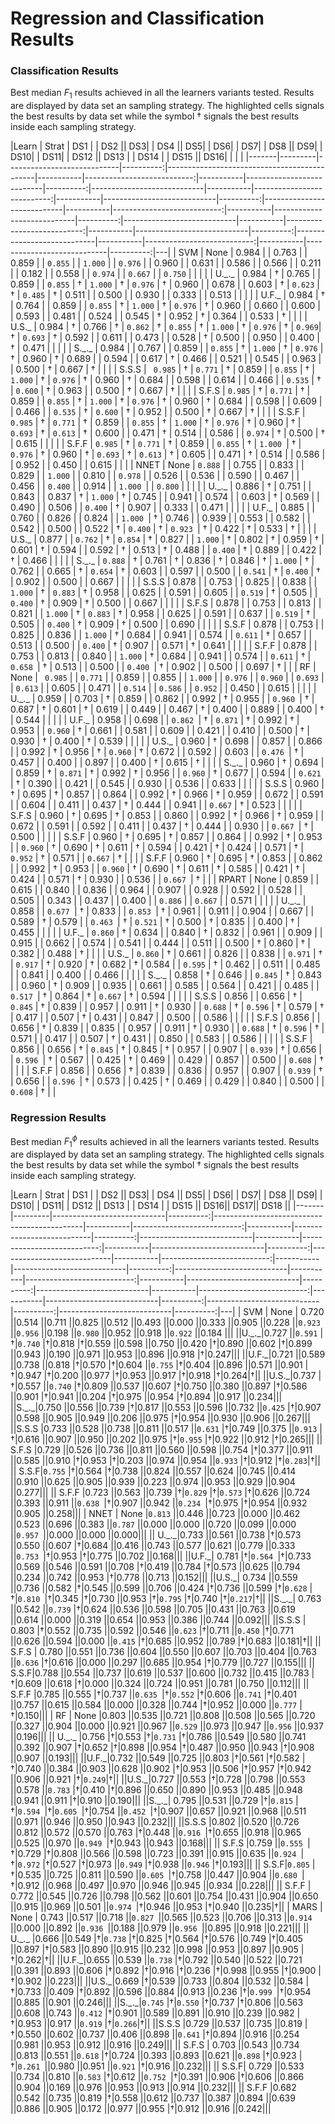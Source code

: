 # Regression and Classification Results


### Classification Results

Best median $F_1$ results achieved in all the learners variants tested. Results are displayed by data set an sampling strategy. The highlighted cells signals the best results by data set while the symbol $\dagger$ signals the best results inside each sampling strategy.


|Learn  |   Strat | DS1    | | DS2  || DS3| | DS4     || DS5|  | DS6| | DS7|     | DS8  || DS9| | DS10|     | DS11|  | DS12 || DS13 |    | DS14 | | DS15 || DS16|     | |  |
|-------|---------|----------------------------|----------:|---------------------------------------------|-----------|---------------------------:|-----------|---------------------------|----------:|----------------------------|-----------|---------------------------:|-----------|----------------------------|----------:|----------------------------|-----------|---------------------------:|-----------|----------------------------|----------:|----------------------------|-----------|---------------------------:|-----------|----------------------------|----------:|----------------------------|-----------|---------------------------:|-----------|----------------------------|----------:|---|
| SVM | None | 0.984 |  | 0.763 |  | 0.859 |  | `0.855` |  | `1.000` |  | `0.976` |  | 0.960 |  | 0.631 |  | 0.586 |  | 0.566 |  | 0.211 |  | 0.182 |  | 0.558 |  | `0.974` |  | `0.667` |  | `0.750` |  |  |
|  | U.\_.\_ | 0.984 | $\dagger$ | 0.765 |  | 0.859 |  | `0.855` | $\dagger$ | `1.000` | $\dagger$ | `0.976` | $\dagger$ | 0.960 |  | 0.678 |  | 0.603 | $\dagger$ | `0.623` | $\dagger$ | `0.485` | $\dagger$ | 0.511 |  | 0.500 |  | 0.930 |  | 0.333 |  | 0.513 |  |  |
|  | U.F.\_ | 0.984 | $\dagger$ | 0.764 |  | 0.859 |  | `0.855` | $\dagger$ | `1.000` | $\dagger$ | `0.976` | $\dagger$ | 0.960 |  | 0.660 |  | 0.600 |  | 0.593 |  | 0.481 |  | 0.524 |  | 0.545 | $\dagger$ | 0.952 | $\dagger$ | 0.364 |  | 0.533 | $\dagger$ |  |
|  | U.S.\_ | 0.984 | $\dagger$ | 0.766 | $\dagger$ | `0.862` | $\dagger$ | `0.855` | $\dagger$ | `1.000` | $\dagger$ | `0.976` | $\dagger$ | `0.969`| $\dagger$ | `0.693` | $\dagger$ | 0.592 |  | 0.611 |  | 0.473 |  | 0.528 | $\dagger$ | 0.500 |  | 0.950 |  | 0.400 | $\dagger$ | 0.471 |  |  |
|  | S.\_.\_ | 0.984 |  | 0.767 |  | 0.859 |  | `0.855` | $\dagger$ | `1.000` | $\dagger$ | `0.976` | $\dagger$ | 0.960 | $\dagger$ | 0.689 |  | 0.594 |  | 0.617 | $\dagger$ | 0.466 |  | 0.521 |  | 0.545 |  | 0.963 |  | 0.500 | $\dagger$ | 0.667 | $\dagger$ |  |
|  | S.S.S | ` 0.985` | $\dagger$ | `0.771` | $\dagger$ | 0.859 |  | `0.855` | $\dagger$ | `1.000` | $\dagger$ | `0.976` | $\dagger$ | 0.960 | $\dagger$ | 0.684 |  | 0.598 |  | 0.614 |  | 0.466 |  | `0.535` | $\dagger$ | `0.600` | $\dagger$ | 0.963 |  | 0.500 | $\dagger$ | 0.667 | $\dagger$ |  |
|  | S.F.S | `0.985` | $\dagger$ | `0.771` | $\dagger$ | 0.859 |  | `0.855` | $\dagger$ | `1.000` | $\dagger$ | `0.976` | $\dagger$ | 0.960 | $\dagger$ | 0.684 |  | 0.598 |  | 0.609 |  | 0.466 |  | `0.535` | $\dagger$ | `0.600` | $\dagger$ | 0.952 |  | 0.500 | $\dagger$ | 0.667 | $\dagger$ |  |
|  | S.S.F | ` 0.985` | $\dagger$ | `0.771` | $\dagger$ | 0.859 |  | `0.855` | $\dagger$ | `1.000` | $\dagger$ | `0.976` | $\dagger$ | 0.960 | $\dagger$ | `0.693` | $\dagger$ | `0.613` | $\dagger$ | 0.600 |  | 0.471 | $\dagger$ | 0.514 |  | 0.586 |  | `0.974` | $\dagger$ | 0.500 | $\dagger$ | 0.615 |  |  |
|  | S.F.F | `0.985` | $\dagger$ | `0.771` | $\dagger$ | 0.859 |  | `0.855` | $\dagger$ | `1.000 `| $\dagger$ | `0.976` | $\dagger$ | 0.960 | $\dagger$ | `0.693` | $\dagger$ | `0.613` | $\dagger$ | 0.605 |  | 0.471 | $\dagger$ | 0.514 |  | 0.586 |  | 0.952 |  | 0.450 |  | 0.615 |  |  |
| NNET | None | `0.888` |  | 0.755 |  | 0.833 |  | 0.829 |  | `1.000` |  | 0.810 |  | `0.978` |  | 0.526 |  | 0.536 |  | 0.590 |  | 0.467 |  | 0.456 |  | `0.400` |  | 0.914 |  | `1.000 `|  | `0.800` |  |  |
|  | U.\_.\_ | 0.886 | $\dagger$ | 0.751 |  | 0.843 |  | 0.837 | $\dagger$ | `1.000` | $\dagger$ | 0.745 |  | 0.941 |  | 0.574 |  | 0.603 | $\dagger$ | 0.569 |  | 0.490 |  | 0.506 |  | `0.400` | $\dagger$ | 0.907 |  | 0.333 |  | 0.471 |  |  |
|  | U.F.\_ | 0.885 |  | 0.760 |  | 0.826 |  | 0.824 |  | `1.000 `| $\dagger$ | 0.746 |  | 0.939 |  | 0.553 |  | 0.582 |  | 0.542 |  | 0.500 |  | 0.522 | $\dagger$ | `0.400` | $\dagger$ | `0.923 `| $\dagger$ | 0.422 | $\dagger$ | 0.533 | $\dagger$ |  |
|  | U.S.\_ | 0.877 |  | `0.762` | $\dagger$ | `0.854` | $\dagger$ | 0.827 |  | `1.000` | $\dagger$ | 0.802 | $\dagger$ | 0.959 | $\dagger$ | 0.601 | $\dagger$ | 0.594 |  | 0.592 | $\dagger$ | 0.513 | $\dagger$ | 0.488 |  | `0.400` | $\dagger$ | 0.889 |  | 0.422 | $\dagger$ | 0.466 |  |  |
|  | S.\_.\_ | `0.888` | $\dagger$ | 0.761 | $\dagger$ | 0.836 | $\dagger$ | 0.846 | $\dagger$ | `1.000` | $\dagger$ | 0.762 |  | 0.665 | $\dagger$ | `0.654` | $\dagger$ | 0.603 |  | 0.597 |  | 0.500 |  | `0.541` | $\dagger$ | `0.400` | $\dagger$ | 0.902 |  | 0.500 |  | 0.667 |  |  |
|  | S.S.S | 0.878 |  | 0.753 |  | 0.825 |  | 0.838 |  | `1.000` | $\dagger$ | `0.883` | $\dagger$ | 0.958 |  | 0.625 |  | 0.591 |  | 0.605 |  | `0.519` | $\dagger$ | 0.505 |  | `0.400` | $\dagger$ | 0.909 | $\dagger$ | 0.500 |  | 0.667 |  |  |
|  | S.F.S | 0.878 |  | 0.753 |  | 0.813 |  | 0.821 |  | `1.000` | $\dagger$ | `0.883` | $\dagger$ | 0.958 |  | 0.625 |  | 0.591 |  | 0.637 |  | `0.519` | $\dagger$ | 0.505 |  | `0.400` | $\dagger$ | 0.909 | $\dagger$ | 0.500 |  | 0.690 |  |  |
|  | S.S.F | 0.878 |  | 0.753 |  | 0.825 |  | 0.836 |  | `1.000` | $\dagger$ | 0.684 |  | 0.941 |  | 0.574 |  | `0.611` | $\dagger$ | 0.657 |  | 0.513 |  | 0.500 |  | `0.400` | $\dagger$ | 0.907 |  | 0.571 | $\dagger$ | 0.641 |  |  |
|  | S.F.F | 0.878 |  | 0.753 |  | 0.813 |  | 0.840 |  | `1.000` | $\dagger$ | 0.684 |  | 0.941 |  | 0.574 |  | `0.611` | $\dagger$ | `0.658 `| $\dagger$ | 0.513 |  | 0.500 |  | `0.400 `| $\dagger$ | 0.902 |  | 0.500 |  | 0.697 | $\dagger$ |  |
| RF | None | ` 0.985` |  | `0.771` |  | 0.859 |  | 0.855 |  | `1.000` |  | `0.976` |  | `0.960` |  | `0.693` |  | `0.613` |  | 0.605 |  | 0.471 |  | `0.514` |  | `0.586` |  | `0.952` |  | 0.450 |  | 0.615 |  |  |
|  | U.\_.\_ | 0.959 |  | 0.703 | $\dagger$ | 0.859 |  | 0.862 |  | 0.992 | $\dagger$ | 0.955 |  | `0.960 `| $\dagger$ | 0.687 | $\dagger$ | 0.601 | $\dagger$ | 0.619 |  | 0.449 |  | 0.467 | $\dagger$ | 0.400 |  | 0.889 |  | 0.400 | $\dagger$ | 0.544 |  |  |
|  | U.F.\_ | 0.958 |  | 0.698 |  | `0.862 `| $\dagger$ | `0.871` | $\dagger$ | 0.992 | $\dagger$ | 0.953 |  | `0.960` | $\dagger$ | 0.661 |  | 0.581 |  | 0.609 |  | 0.421 |  | 0.410 |  | 0.500 | $\dagger$ | 0.930 | $\dagger$ | 0.400 | $\dagger$ | 0.539 |  |  |
|  | U.S.\_ | 0.960 | $\dagger$ | 0.698 |  | 0.857 |  | 0.866 |  | 0.992 | $\dagger$ | 0.956 | $\dagger$ | `0.960` | $\dagger$ | 0.672 |  | 0.592 |  | 0.603 |  | `0.476 `| $\dagger$ | 0.457 |  | 0.400 |  | 0.897 |  | 0.400 | $\dagger$ | 0.615 | $\dagger$ |  |
|  | S.\_.\_ | 0.960 | $\dagger$ | 0.694 |  | 0.859 | $\dagger$ | `0.871` | $\dagger$ | 0.992 | $\dagger$ | 0.956 |  | `0.960` | $\dagger$ | 0.677 |  | 0.594 |  | `0.621 `| $\dagger$ | 0.390 |  | 0.421 |  | 0.545 |  | 0.930 |  | 0.536 |  | 0.633 |  |  |
|  | S.S.S | 0.960 | $\dagger$ | 0.695 | $\dagger$ | 0.857 |  | 0.864 |  | 0.992 | $\dagger$ | 0.966 | $\dagger$ | 0.959 |  | 0.672 |  | 0.591 |  | 0.604 |  | 0.411 |  | 0.437 | $\dagger$ | 0.444 |  | 0.941 |  | `0.667` | $\dagger$ | 0.523 |  |  |
|  | S.F.S | 0.960 | $\dagger$ | 0.695 | $\dagger$ | 0.853 |  | 0.860 |  | 0.992 | $\dagger$ | 0.966 | $\dagger$ | 0.959 |  | 0.672 |  | 0.591 |  | 0.592 |  | 0.411 |  | 0.437 | $\dagger$ | 0.444 |  | 0.930 |  | `0.667 `| $\dagger$ | 0.500 |  |  |
|  | S.S.F | 0.960 | $\dagger$ | 0.695 | $\dagger$ | 0.857 |  | 0.864 |  | 0.992 | $\dagger$ | 0.953 |  | `0.960` | $\dagger$ | 0.690 | $\dagger$ | 0.611 | $\dagger$ | 0.594 |  | 0.421 | $\dagger$ | 0.424 |  | 0.571 | $\dagger$ | `0.952` | $\dagger$ | 0.571 |  | `0.667` | $\dagger$ |  |
|  | S.F.F | 0.960 | $\dagger$ | 0.695 | $\dagger$ | 0.853 |  | 0.862 |  | 0.992 | $\dagger$ | 0.953 |  | `0.960` | $\dagger$ | 0.690 | $\dagger$ | 0.611 | $\dagger$ | 0.585 |  | 0.421 | $\dagger$ | 0.424 |  | 0.571 | $\dagger$ | 0.930 |  | 0.536 |  | `0.667 `| $\dagger$ |  |
| RPART | None | 0.859 |  | 0.615 |  | 0.840 |  | 0.836 |  | 0.964 |  | 0.907 |  | 0.928 |  | 0.592 |  | 0.528 |  | 0.505 |  | 0.343 |  | 0.437 |  | 0.400 |  | `0.886` |  | `0.667` |  | 0.571 |  |  |
|  | U.\_.\_ | 0.858 |  | `0.677 `| $\dagger$ | 0.833 |  | `0.853 `| $\dagger$ | 0.961 |  | 0.911 |  | 0.904 |  | 0.667 |  | 0.589 | $\dagger$ | 0.579 |  | `0.463 `| $\dagger$ | `0.521` | $\dagger$ | 0.500 | $\dagger$ | 0.835 |  | 0.400 | $\dagger$ | 0.455 |  |  |
|  | U.F.\_ | `0.860` | $\dagger$ | 0.634 |  | 0.840 | $\dagger$ | 0.832 |  | 0.961 |  | 0.909 |  | 0.915 |  | 0.662 |  | 0.574 |  | 0.541 |  | 0.444 |  | 0.511 |  | 0.500 | $\dagger$ | 0.860 | $\dagger$ | 0.382 |  | 0.488 | $\dagger$ |  |
|  | U.S.\_ | `0.860` | $\dagger$ | 0.661 |  | 0.826 |  | 0.838 |  | `0.971` | $\dagger$ | `0.917` | $\dagger$ | 0.920 | $\dagger$ | 0.682 | $\dagger$ | 0.584 |  | `0.595` | $\dagger$ | 0.462 |  | 0.511 |  | 0.485 |  | 0.841 |  | 0.400 |  | 0.466 |  |  |
|  | S.\_.\_ | 0.858 | $\dagger$ | 0.646 |  | `0.845` | $\dagger$ | 0.843 |  | 0.960 | $\dagger$ | 0.909 |  | 0.935 |  | 0.661 |  | 0.585 |  | 0.564 |  | 0.421 |  | 0.485 |  | `0.517 `| $\dagger$ | 0.864 | $\dagger$ | `0.667` | $\dagger$ | 0.594 |  |  |
|  | S.S.S | 0.856 |  | 0.656 | $\dagger$ | `0.845` | $\dagger$ | 0.839 |  | 0.957 |  | 0.911 | $\dagger$ | 0.930 |  | `0.688` | $\dagger$ | `0.596` | $\dagger$ | 0.579 | $\dagger$ | 0.417 |  | 0.507 | $\dagger$ | 0.431 |  | 0.847 |  | 0.500 |  | 0.586 |  |  |
|  | S.F.S | 0.856 |  | 0.656 | $\dagger$ | 0.839 |  | 0.835 |  | 0.957 |  | 0.911 | $\dagger$ | 0.930 |  | `0.688` | $\dagger$ | `0.596` | $\dagger$ | 0.571 |  | 0.417 |  | 0.507 | $\dagger$ | 0.431 |  | 0.850 |  | 0.583 |  | 0.586 |  |  |
|  | S.S.F | 0.856 |  | 0.656 | $\dagger$ | `0.845` | $\dagger$ | 0.845 | $\dagger$ | 0.957 |  | 0.907 |  | `0.939` | $\dagger$ | 0.656 |  | `0.596 `| $\dagger$ | 0.567 |  | 0.425 | $\dagger$ | 0.469 |  | 0.429 |  | 0.857 |  | 0.500 |  | `0.608` | $\dagger$ |  |
|  | S.F.F | 0.856 |  | 0.656 | $\dagger$ | 0.839 |  | 0.836 |  | 0.957 |  | 0.907 |  | `0.939` | $\dagger$ | 0.656 |  | `0.596 `| $\dagger$ | 0.573 |  | 0.425 | $\dagger$ | 0.469 |  | 0.429 |  | 0.840 |  | 0.500 |  | `0.608` | $\dagger$ |  |




### Regression Results

Best median $F_1^\phi$ results achieved in all the learners variants tested. Results are displayed by data set an sampling strategy. The highlighted cells signals the best results by data set while the symbol $\dagger$ signals the best results inside each sampling strategy.


|Learn  |   Strat | DS1    | | DS2  || DS3| | DS4     || DS5|  | DS6| | DS7|     | DS8  || DS9| | DS10|     | DS11|  | DS12 || DS13 |    | DS14 | | DS15 || DS16|| DS17|| DS18 ||
|-------|---------|----------------------------|----------:|---------------------------------------------|-----------|---------------------------:|-----------|---------------------------|----------:|----------------------------|-----------|---------------------------:|-----------|----------------------------|----------:|----------------------------|-----------|---------------------------:|-----------|----------------------------|----------:|----------------------------|-----------|---------------------------:|-----------|----------------------------|----------:|----------------------------|-----------|---------------------------:|-----------|----------------------------|----------:|----------------------------|----------:|----------------------------|----------:|---|
| SVM | None | 0.720 ||0.514 ||0.711 ||0.825 ||0.512 ||0.493 ||0.000 ||0.333 ||0.905 ||0.228 ||`0.923` ||`0.956` ||0.198 ||`0.980` ||0.952 ||0.918 ||`0.922` ||0.184 |||
||U.\_.\_|0.727 ||`0.591` |$\dagger$|`0.740` |$\dagger$|0.818 |$\dagger$|0.559 ||0.598 ||0.750 ||0.420 |$\dagger$|0.890 ||0.602 |$\dagger$|0.899 ||0.943 ||0.190 ||0.971 ||0.953 ||0.896 ||0.918 |$\dagger$|0.247|||
||U.F.\_|0.721 ||0.589 ||0.738 ||0.818 |$\dagger$|0.570 |$\dagger$|0.604 ||`0.755` |$\dagger$|0.404 ||0.896 ||0.571 ||0.901 |$\dagger$|0.947 |$\dagger$|0.200 ||0.977 |$\dagger$|0.953 ||0.917 |$\dagger$|0.918 |$\dagger$|0.264|$\dagger$||
||U.S.\_|0.737 |$\dagger$|0.557 ||`0.740` |$\dagger$|0.809 ||0.537 ||0.607 |$\dagger$|0.750 ||0.380 ||0.897 |$\dagger$|0.586 ||0.901 |$\dagger$|0.941 ||0.204 |$\dagger$|0.975 ||0.954 |$\dagger$|0.894 ||0.917 ||0.234|||
||S.\_.\_|0.750 ||0.556 ||0.739 |$\dagger$|0.817 ||0.553 ||0.596 ||0.732 ||`0.425` |$\dagger$|0.907 ||0.598 ||0.905 ||0.949 ||0.206 ||0.975 |$\dagger$|0.954 ||0.930 ||0.906 ||0.267|||
||S.S.S |0.733 ||0.528 ||0.738 ||0.811 ||0.517 ||`0.631` |$\dagger$|0.749 ||0.375 ||`0.913` |$\dagger$|0.616 ||0.907 ||0.950 ||0.202 ||0.975 |$\dagger$|`0.955` |$\dagger$|0.922 ||0.912 |$\dagger$|0.265|||
|| S.F.S |0.729 ||0.526 ||0.736 ||0.811 ||0.560 ||0.598 ||0.754 |$\dagger$|0.377 ||0.911 ||0.585 ||0.910 |$\dagger$|0.953 |$\dagger$|0.203 ||0.974 ||0.954 ||`0.933` |$\dagger$|0.912 |$\dagger$|`0.283`|$\dagger$||
|| S.S.F|`0.755` |$\dagger$|0.564 |$\dagger$|0.738 ||0.824 ||0.557 ||0.624 ||0.745 ||0.414 ||0.910 ||0.625 ||0.905 ||0.939 ||0.223 ||0.974 ||0.953 ||0.929 ||0.904 ||0.277|||
|| S.F.F |0.723 ||0.563 ||0.739 |$\dagger$|`0.829` |$\dagger$|`0.573` |$\dagger$|0.626 ||0.724 ||0.393 ||0.911 ||`0.638 `|$\dagger$|0.907 ||0.942 ||`0.234 `|$\dagger$|0.975 |$\dagger$|0.954 ||0.932 ||0.905 ||0.258|||
| NNET | None |`0.813` ||0.446 ||0.723 ||0.000 ||0.462 ||0.523 ||0.696 ||0.383 ||`0.787` ||0.000 ||0.000 ||0.720 ||0.099 ||0.000 ||`0.957 `||0.000 ||0.000 ||0.000|||
|| U.\_.\_|0.733 ||0.561 ||0.738 |$\dagger$|0.573 ||0.550 ||0.607 |$\dagger$|0.684 ||0.416 ||0.743 ||0.577 ||0.621 ||0.779 ||0.333 ||`0.753 `|$\dagger$|0.953 |$\dagger$|0.775 ||0.702 ||0.168|||
||U.F.\_| 0.781 |$\dagger$|`0.564 `|$\dagger$|0.733 ||0.569 ||0.546 ||0.591 ||0.708 |$\dagger$|0.419 ||0.784 |$\dagger$|0.573 ||0.625 ||0.794 ||0.234 ||0.742 ||0.953 |$\dagger$|0.778 ||0.713 ||0.152|||
||U.S.\_| 0.734 ||0.559 ||0.736 ||0.582 |$\dagger$|0.545 ||0.599 ||0.706 ||0.424 |$\dagger$|0.736 ||0.599 |$\dagger$|`0.628` |$\dagger$|`0.810 `|$\dagger$|0.345 |$\dagger$|0.730 ||0.953 |$\dagger$|`0.795` |$\dagger$|0.740 |$\dagger$|`0.217`|$\dagger$||
||S.\_.\_| 0.763 ||0.542 ||`0.739` |$\dagger$|0.624 ||0.536 ||0.598 ||0.705 ||0.431 ||0.763 ||0.619 ||0.614 ||0.000 ||0.319 ||0.654 ||0.953 ||0.386 ||0.744 ||0.092|||
||S.S.S | 0.803 |$\dagger$|0.552 ||0.735 ||0.592 ||0.546 ||`0.623` |$\dagger$|0.711 ||`0.450` |$\dagger$|0.771 ||0.626 ||0.594 ||0.000 ||`0.415` |$\dagger$|0.685 ||0.952 ||0.789 |$\dagger$|0.683 ||0.181|$\dagger$||
|| S.F.S | 0.780 ||0.551 ||0.736 ||0.604 ||0.550 ||0.607 ||0.703 ||0.404 ||0.763 ||`0.636` |$\dagger$|0.616 ||0.000 ||0.297 ||0.685 ||0.954 |$\dagger$|0.779 ||0.727 ||0.155|||
|| S.S.F|0.788 ||0.554 ||0.737 ||0.619 ||0.537 ||0.600 ||0.732 ||0.415 ||0.783 |$\dagger$|0.609 ||0.618 |$\dagger$|0.000 ||0.324 ||0.724 ||0.951 ||0.781 ||0.750 ||0.112|||
|| S.F.F |0.785 ||0.555 |$\dagger$|0.737 ||`0.635 `|$\dagger$|`0.552` |$\dagger$|0.606 ||`0.741` |$\dagger$|0.401 ||0.757 ||0.615 ||0.584 ||0.000 ||0.328 ||0.744 |$\dagger$|0.952 ||0.000 ||`0.777` |$\dagger$|0.150|||
| RF | None |0.803 ||0.535 ||0.721 ||0.808 ||0.508 ||0.565 ||0.720 ||0.327 ||0.904 ||0.000 ||0.921 ||0.967 ||`0.529` ||0.973 ||0.947 ||`0.956` ||0.937 ||0.196|||
|| U.\_.\_ |0.756 |$\dagger$|0.553 |$\dagger$|`0.731` |$\dagger$|0.786 ||0.549 ||0.580 ||0.741 ||0.392 ||0.907 |$\dagger$|0.652 |$\dagger$|0.898 ||0.954 |$\dagger$|0.487 ||0.950 ||0.943 |$\dagger$|0.908 ||0.907 ||0.193|||
||U.F.\_|0.732 ||0.549 ||0.725 ||0.803 |$\dagger$|0.561 |$\dagger$|0.582 |$\dagger$|0.740 ||0.384 ||0.903 ||0.628 ||0.902 |$\dagger$|0.953 ||0.506 |$\dagger$|0.957 |$\dagger$|0.942 ||0.906 ||0.921 |$\dagger$|`0.249`|$\dagger$||
||U.S.\_|0.727 ||0.553 |$\dagger$|0.728 ||0.798 ||0.553 ||0.578 ||`0.783` |$\dagger$|0.410 |$\dagger$|0.896 ||0.650 ||0.890 ||0.953 ||0.485 ||0.948 ||0.941 ||0.911 |$\dagger$|0.910 ||0.190|||
||S.\_.\_| 0.795 ||0.531 ||0.729 |$\dagger$|`0.815` |$\dagger$|`0.594 `|$\dagger$|`0.605 `|$\dagger$|0.754 ||`0.452 `|$\dagger$|0.907 ||0.657 ||0.921 ||0.968 ||0.511 ||0.971 ||0.946 ||0.950 ||0.943 ||0.232|||
||S.S.S |0.802 ||0.520 ||0.726 ||0.812 ||0.572 ||0.570 ||0.763 |$\dagger$|0.448 ||`0.916 `|$\dagger$|0.655 ||0.918 ||0.965 ||0.525 ||0.970 ||`0.949 `|$\dagger$|0.943 ||0.943 ||0.168|||
|| S.F.S |0.759 ||`0.555 `|$\dagger$|0.729 |$\dagger$|0.808 ||0.566 ||0.598 ||0.723 ||0.391 ||0.915 ||0.635 ||`0.924 `|$\dagger$|`0.972` |$\dagger$|0.527 |$\dagger$|0.973 ||`0.949` |$\dagger$|0.938 ||`0.946` |$\dagger$|0.193|||
|| S.S.F|`0.805` |$\dagger$|0.535 ||0.725 ||0.811 ||0.590 ||`0.605 `|$\dagger$|0.758 ||0.447 ||0.904 ||`0.680 `|$\dagger$|0.912 ||0.968 ||0.497 ||0.970 ||0.946 ||0.945 ||0.934 ||0.228|||
|| S.F.F | 0.772 ||0.545 ||0.726 ||0.798 ||0.562 ||0.601 ||0.754 ||0.431 ||0.904 ||0.650 ||0.915 ||0.969 ||0.501 ||`0.974 `|$\dagger$|0.946 ||0.953 |$\dagger$|0.940 ||0.235|$\dagger$||
| MARS | None | 0.743 ||0.517 ||0.718 ||`0.827 `||0.565 ||0.523 ||0.706 ||0.313 ||`0.914` ||0.000 ||0.892 ||`0.936 `||0.188 ||0.979 ||`0.956 `||0.895 ||0.918 ||0.221|||
|| U.\_.\_ |0.666 ||0.549 |$\dagger$|`0.738` |$\dagger$|0.825 |$\dagger$|0.564 |$\dagger$|0.576 ||0.749 |$\dagger$|0.405 ||0.897 |$\dagger$|0.583 ||0.890 ||0.915 ||0.232 ||0.998 ||0.953 ||0.897 ||0.905 |$\dagger$|0.262|$\dagger$||
||U.F.\_|0.655 ||0.539 ||`0.738` |$\dagger$|0.792 ||0.540 ||0.522 ||0.721 ||0.391 ||0.893 ||0.606 |$\dagger$|0.892 |$\dagger$|0.916 |$\dagger$|0.236 |$\dagger$|0.998 ||0.955 |$\dagger$|0.900 |$\dagger$|0.902 ||0.223|||
||U.S.\_|0.669 |$\dagger$|0.539 ||0.733 ||0.804 ||0.532 ||0.584 |$\dagger$|0.733 ||0.409 |$\dagger$|0.892 ||0.596 ||0.884 ||0.913 ||0.236 |$\dagger$|`0.999 `|$\dagger$|0.954 ||0.885 ||0.901 ||0.246|||
||S.\_.\_|`0.745` |$\dagger$|`0.550` |$\dagger$|0.737 |$\dagger$|0.806 ||0.563 ||0.608 ||0.743 ||`0.412` |$\dagger$|0.901 ||0.589 ||0.891 ||0.910 ||0.239 ||0.982 |$\dagger$|0.953 ||0.917 ||`0.919` |$\dagger$|`0.266`|$\dagger$||
||S.S.S |0.729 ||0.537 ||0.735 ||0.819 |$\dagger$|0.550 ||0.602 ||0.737 ||0.406 ||0.898 ||`0.641` |$\dagger$|0.894 ||0.916 ||0.254 ||0.981 ||0.953 ||0.912 ||0.916 ||0.249|||
|| S.F.S | 0.703 ||0.543 ||0.734 ||0.813 ||0.551 ||`0.618` |$\dagger$|0.724 ||0.393 ||0.893 ||0.621 ||`0.898` |$\dagger$|0.923 |$\dagger$|`0.261 `||0.980 ||0.951 ||`0.921` |$\dagger$|0.916 ||0.232|||
|| S.S.F| 0.729 ||0.533 ||0.734 ||0.810 ||`0.583` |$\dagger$|0.612 ||`0.752 `|$\dagger$|0.391 ||0.906 |$\dagger$|0.606 ||0.866 ||0.904 ||0.169 ||0.976 ||0.953 ||0.913 ||0.914 ||0.232|||
|| S.F.F |0.682 ||0.542 ||0.735 ||0.819 |$\dagger$|0.558 ||0.612 ||0.737 ||0.387 ||0.894 ||0.639 ||0.886 ||0.905 ||0.172 ||0.977 ||0.955 |$\dagger$|0.912 ||0.916 ||0.242|||


